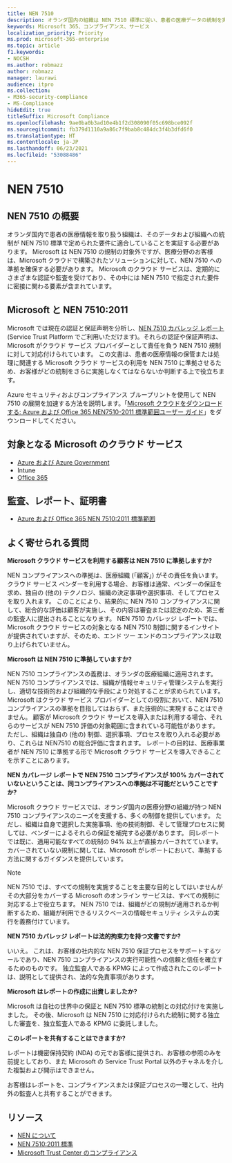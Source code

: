 ```yaml
---
title: NEN 7510
description: オランダ国内の組織は NEN 7510 標準に従い、患者の医療データの統制を実施する必要があります。
keywords: Microsoft 365、コンプライアンス、サービス
localization_priority: Priority
ms.prod: microsoft-365-enterprise
ms.topic: article
f1.keywords:
- NOCSH
ms.author: robmazz
author: robmazz
manager: laurawi
audience: itpro
ms.collection:
- M365-security-compliance
- MS-Compliance
hideEdit: true
titleSuffix: Microsoft Compliance
ms.openlocfilehash: 9ae0ba0b3ad10e4b1f2d308090f05c698bce092f
ms.sourcegitcommit: fb379d1110a9a86c7f9bab8c484dc3f4b3dfd6f0
ms.translationtype: HT
ms.contentlocale: ja-JP
ms.lasthandoff: 06/23/2021
ms.locfileid: "53088486"
---
```

# <a name="nen-7510"></a>NEN 7510

## <a name="nen-7510-overview"></a>NEN 7510 の概要

オランダ国内で患者の医療情報を取り扱う組織は、そのデータおよび組織への統制が NEN 7510 標準で定められた要件に適合していることを実証する必要があります。 Microsoft は NEN 7510 の規制の対象外ですが、医療分野のお客様は、Microsoft クラウドで構築されたソリューションに対して、NEN 7510 への準拠を確保する必要があります。 Microsoft のクラウド サービスは、定期的にさまざまな認証や監査を受けており、その中には NEN 7510 で指定された要件に密接に関わる要素が含まれています。

## <a name="microsoft-and-nen-75102011"></a>Microsoft と NEN 7510:2011

Microsoft では現在の認証と保証声明を分析し、[NEN 7510 カバレッジ レポート](https://servicetrust.microsoft.com/ViewPage/TrustDocumentsV3?command=Download&downloadType=Document&downloadId=3285c45c-921c-49ad-b881-be43e0b70490&tab=7f51cb60-3d6c-11e9-b2af-7bb9f5d2d913&docTab=7f51cb60-3d6c-11e9-b2af-7bb9f5d2d913_Compliance_Guides) (Service Trust Platform でご利用いただけます)。それらの認証や保証声明は、Microsoft がクラウド サービス プロバイダーとして責任を負う NEN 7510 規制に対して対応付けられています。 この文書は、患者の医療情報の保管または処理に関連する Microsoft クラウド サービスの利用を NEN 7510 に準拠させるため、お客様がどの統制をさらに実施しなくてはならないか判断する上で役立ちます。

Azure セキュリティおよびコンプライアンス ブループリントを使用して NEN 7510 の展開を加速する方法を説明します。「[Microsoft クラウドをダウンロードする: Azure および Office 365 NEN7510-2011 標準範囲ユーザー ガイド](https://aka.ms/Azure-NEN7510-2011)」をダウンロードしてください。

## <a name="microsoft-in-scope-cloud-services"></a>対象となる Microsoft のクラウド サービス

- [Azure および Azure Government](https://aka.ms/AzureCompliance)
- Intune
- [Office 365](https://go.microsoft.com/fwlink/p/?LinkID=2077751)

## <a name="audits-reports-and-certificates"></a>監査、レポート、証明書

- [Azure および Office 365 NEN 7510:2011 標準範囲](https://servicetrust.microsoft.com/ViewPage/MSComplianceGuideV3?command=Download&downloadType=Document&downloadId=15d5a5fa-fbb6-4ea6-8126-2a2c684ae789&tab=7027ead0-3d6b-11e9-b9e1-290b1eb4cdeb&docTab=7027ead0-3d6b-11e9-b9e1-290b1eb4cdeb_GRC_Assessment_Reports)

## <a name="frequently-asked-questions"></a>よく寄せられる質問

**Microsoft クラウド サービスを利用する顧客は NEN 7510 に準拠しますか?**

NEN コンプライアンスへの準拠は、医療組織 (「顧客」) がその責任を負います。 クラウド サービス ベンダーを利用する場合、お客様は通常、ベンダーの保証を求め、独自の (他の) テクノロジ、組織の決定事項や選択事項、そしてプロセスを取り入れます。 このことにより、結果的に NEN 7510 コンプライアンスに関して、総合的な評価は顧客が実施し、その内容は審査または認定のため、第三者の監査人に提出されることになります。 NEN 7510 カバレッジ レポートでは、Microsoft クラウド サービスの対象となる NEN 7510 制御に関するインサイトが提供されていますが、そのため、エンド ツー エンドのコンプライアンスは取り上げられていません。

**Microsoft は NEN 7510 に準拠していますか?**

NEN 7510 コンプライアンスの義務は、オランダの医療組織に適用されます。 NEN 7510 コンプライアンスでは、組織が情報セキュリティ管理システムを実行し、適切な技術的および組織的な手段により対処することが求められています。 Microsoft はクラウド サービス プロバイダーとしての役割において、NEN 7510 コンプライアンスの準拠を目指してはおらず、また技術的に実現することはできません。 顧客が Microsoft クラウド サービスを導入または利用する場合、それらのサービスが NEN 7510 評価の対象範囲に含まれている可能性があります。 ただし、組織は独自の (他の) 制御、選択事項、プロセスを取り入れる必要があり、これらは NEN7510 の総合評価に含まれます。 レポートの目的は、医療事業者が NEN 7510 に準拠する形で Microsoft クラウド サービスを導入できることを示すことにあります。

**NEN カバレージ レポートで NEN 7510 コンプライアンスが 100% カバーされていないということは、同コンプライアンスへの準拠は不可能だということですか?**

Microsoft クラウド サービスでは、オランダ国内の医療分野の組織が持つ NEN 7510 コンプライアンスのニーズを支援する、多くの制御を提供しています。 ただし、組織は自身で選択した実施事項、他の技術制御、そして管理プロセスに関しては、ベンダーによるそれらの保証を補完する必要があります。 同レポートでは既に、適用可能なすべての統制の 94% 以上が直接カバーされてています。 カバーされていない規制に関しては、Microsoft がレポートにおいて、準拠する方法に関するガイダンスを提供しています。

> [!NOTE]
> NEN 7510 では、すべての規制を実施することを主要な目的としてはいませんがその大部分をカバーする Microsoft のオンライン サービスは、すべての規制に対応する上で役立ちます。 NEN 7510 では、組織がどの規制が適用されるか判断するため、組織が利用できるリスクベースの情報セキュリティ システムの実行を義務付けています。

**NEN 7510 カバレッジ レポートは法的拘束力を持つ文書ですか?**

いいえ。 これは、お客様の社内的な NEN 7510 保証プロセスをサポートするツールであり、NEN 7510 コンプライアンスの実行可能性への信頼と信任を確立するためのものです。 独立監査人である KPMG によって作成されたこのレポートは、説明として提供され、法的な免責事項があります。

**Microsoft はレポートの作成に出資しましたか?**

Microsoft は自社の世界中の保証と NEN 7510 標準の統制との対応付けを実施しました。 その後、Microsoft は NEN 7510 に対応付けられた統制に関する独立した審査を、独立監査人である KPMG に委託しました。

**このレポートを共有することはできますか?**

レポートは機密保持契約 (NDA) の元でお客様に提供され、お客様の参照のみを前提としており、また Microsoft の Service Trust Portal 以外のチャネルを介した複製および開示はできません。

お客様はレポートを、コンプライアンスまたは保証プロセスの一環として、社内外の監査人と共有することができます。

## <a name="resources"></a>リソース

- [NEN について](https://www.nen.nl/About-NEN.htm)
- [NEN 7510:2011 標準](https://www.nen.nl/NEN-Shop-2/Standard/NEN-75102011-nl.htm)
- [Microsoft Trust Center のコンプライアンス](https://www.microsoft.com/trust-center/compliance/compliance-overview)
